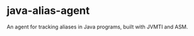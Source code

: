 java-alias-agent
================

An agent for tracking aliases in Java programs, built with JVMTI and ASM.
